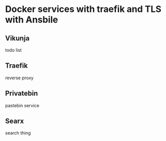 # Docker services with traefik and TLS with Ansbile

## Vikunja

todo list 

## Traefik

reverse proxy

## Privatebin

pastebin service

## Searx 

search thing
